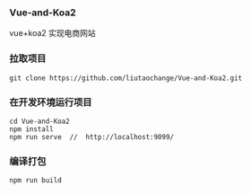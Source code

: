 ### Vue-and-Koa2
vue+koa2 实现电商网站

### 拉取项目

```
git clone https://github.com/liutaochange/Vue-and-Koa2.git
```

### 在开发环境运行项目

```
cd Vue-and-Koa2
npm install
npm run serve  //  http://localhost:9099/
```

### 编译打包

```
npm run build
```

